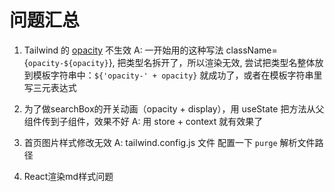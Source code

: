 # 问题汇总
1. Tailwind 的 [opacity](https://tailwindcss.com/docs/opacity) 不生效
A: 一开始用的这种写法 className={`opacity-${opacity}`}, 把类型名拆开了，所以渲染无效, 尝试把类型名整体放到模板字符串中：`${'opacity-' + opacity}` 就成功了，或者在模板字符串里写三元表达式

2. 为了做searchBox的开关动画（opacity + display），用 useState 把方法从父组件传到子组件，效果不好
A: 用 store + context 就有效果了

3. 首页图片样式修改无效
A: tailwind.config.js 文件 配置一下 `purge` 解析文件路径

4. React渲染md样式问题